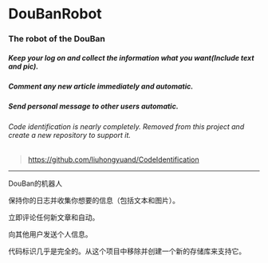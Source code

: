 # DouBanRobot
### The robot of the DouBan

##### Keep your log on and collect the information what you want(Include text and pic).

##### Comment any new article immediately and automatic.

##### Send personal message to other users automatic.

###### Code identification is nearly completely. Removed from this project and create a new repository to support it.
> https://github.com/liuhongyuand/CodeIdentification

--------

DouBan的机器人

保持你的日志并收集你想要的信息（包括文本和图片）。

立即评论任何新文章和自动。

向其他用户发送个人信息。

代码标识几乎是完全的。从这个项目中移除并创建一个新的存储库来支持它。
